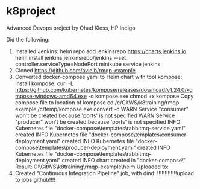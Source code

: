 # k8project
Advanced Devops project by Ohad Kless, HP Indigo

Did the following:
1. Installed Jenkins:
	helm repo add jenkinsrepo https://charts.jenkins.io
	helm install jenkins jenkinsrepo/jenkins --set controller.serviceType=NodePort
	minikube service jenkins
2. Cloned https://github.com/avielb/rmqp-example
3. Converted docker-compose yaml to Helm chart with tool kompose:
	Install kompose:
		curl -L https://github.com/kubernetes/kompose/releases/download/v1.24.0/kompose-windows-amd64.exe -o kompose.exe
		chmod +x kompose
		Copy compose file to location of kompose
		cd /c/GitWS/k8training/rmqp-example
		/c/temp/kompose.exe convert -c
			WARN Service "consumer" won't be created because 'ports' is not specified
			WARN Service "producer" won't be created because 'ports' is not specified
			INFO Kubernetes file "docker-compose\\templates\\rabbitmq-service.yaml" created
			INFO Kubernetes file "docker-compose\\templates\\consumer-deployment.yaml" created
			INFO Kubernetes file "docker-compose\\templates\\producer-deployment.yaml" created
			INFO Kubernetes file "docker-compose\\templates\\rabbitmq-deployment.yaml" created
			INFO chart created in "docker-compose\\"
		Result: C:\GitWS\k8training\rmqp-example\helm 
			Uploaded to: 
4. Created "Continuous Integration Pipeline" job, with dind:
	!!!!!!!!!!!!!upload to jobs github!!!!
	